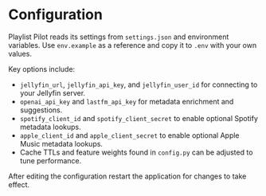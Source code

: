 # Configuration

Playlist Pilot reads its settings from `settings.json` and environment variables. Use `env.example` as a reference and copy it to `.env` with your own values.

Key options include:

- `jellyfin_url`, `jellyfin_api_key`, and `jellyfin_user_id` for connecting to your Jellyfin server.
- `openai_api_key` and `lastfm_api_key` for metadata enrichment and suggestions.
- `spotify_client_id` and `spotify_client_secret` to enable optional Spotify metadata lookups.
- `apple_client_id` and `apple_client_secret` to enable optional Apple Music metadata lookups.
- Cache TTLs and feature weights found in `config.py` can be adjusted to tune performance.

After editing the configuration restart the application for changes to take effect.
